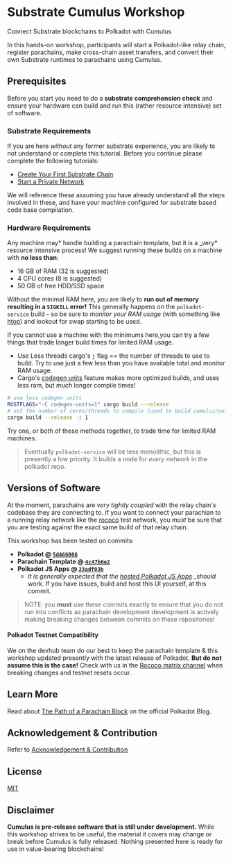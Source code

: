 # Substrate Cumulus Workshop

Connect Substrate blockchains to Polkadot with Cumulus

In this hands-on workshop, participants will start a Polkadot-like relay chain, register
parachains, make cross-chain asset transfers, and convert their own Substrate runtimes to parachains
using Cumulus.

## Prerequisites

Before you start you need to do a **substrate comprehension check** and ensure your hardware can
build and run this (rather resource intensive) set of software.

### Substrate Requirements

If you are here _without_ any former substrate experience, you are likely to not understand or
complete this tutorial. Before you continue please complete the following tutorials:

- [Create Your First Substrate Chain](https://substrate.dev/docs/en/tutorials/create-your-first-substrate-chain/)
- [Start a Private Network](https://substrate.dev/docs/en/tutorials/start-a-private-network/)

We will reference these assuming you have already understand all the steps involved in these, and
have your machine configured for substrate based code base compilation.

### Hardware Requirements

Any machine may* handle building a parachain template, but it is a \_very* resource intensive
process! We suggest running these builds on a machine with **no less than**:

- 16 GB of RAM (32 is suggested)
- 4 CPU cores (8 is suggested)
- 50 GB of free HDD/SSD space

Without the minimal RAM here, you are likely to **run out of memory resulting in a `SIGKILL`
error!** This generally happens on the `polkadot-service` build - so be sure to _monitor your RAM
usage_ (with something like [htop](https://htop.dev/)) and lookout for swap starting to be used.

If you cannot use a machine with the minimums here,you can try a few things that trade longer build
times for limited RAM usage.

- Use Less threads cargo's `j` flag == the number of threads to use to build. Try to use just a
  few less than you have available total and monitor RAM usage.
- Cargo's
  [codegen units](<](https://doc.rust-lang.org/cargo/reference/profiles.html#codegen-units)>)
  feature makes more optimized builds, and uses less ram, but _much_ longer compile times!

```bash
# use less codegen units
RUSTFLAGS="-C codegen-units=1" cargo build --release
# set the number of cores/threads to compile (used to build cumulus/polkadot on rpi 3)
cargo build --release -j 1
```

Try one, or both of these methods together, to trade time for limited RAM machines.

> Eventually `polkadot-service` will be less monolithic, but this is presently a low priority. It
> builds a node for _every network_ in the polkadot repo.

## Versions of Software

At the moment, parachains are _very tightly coupled_ with the relay chain's codebase they are
connecting to. If you want to connect your parachian to a running relay network like the
[rococo](https://wiki.polkadot.network/docs/en/build-parachains-rococo) test network, you _must_ be
sure that you are testing against the exact same build of that relay chain.

This workshop has been tested on commits:

- **Polkadot @
  [`5d466006`](https://github.com/paritytech/polkadot/commit/5d46600684ff009fa691d399e0c865de4a1e0a81)**
- **Parachain Template @
  [`4c47b6e2`](https://github.com/substrate-developer-hub/substrate-parachain-template/commit/4c47b6e2b88bf23807be3325e0d798a8540a2e84)**
- **Polkadot JS Apps @
  [`23adf03b`](https://github.com/polkadot-js/apps/commit/23adf03b85ba2b9ae1090b9862ed04796e644cf4)**
  - _It is generally expected that the
    [hosted Polkadot JS Apps](https://polkadot.js.org/apps/#/explorer) \_should_ work. If you
    have issues, build and host this UI yourself, at this commit.

> NOTE: you **must** use these commits exactly to ensure that you do not run into conflicts as
> parachain development development is actively making breaking changes between commits on these
> repositories!

#### Polkadot Testnet Compatibility

We on the devhub team do our best to keep the parachain template & this workshop updated presently
with the latest release of Polkadot. **But do not assume this is the case!** Check with us in the
[Rococo matrix channel](https://matrix.to/#/#rococo:matrix.parity.io) when breaking changes and
testnet resets occur.

## Learn More

Read about [The Path of a Parachain Block](https://polkadot.network/the-path-of-a-parachain-block/)
on the official Polkadot Blog.

## Acknowledgement & Contribution

Refer to [Acknowledgement & Contribution](acknowledgement-contribution.md)

## License

[MIT](LICENCE)

## Disclaimer

**Cumulus is pre-release software that is still under development.** While this workshop strives to
be useful, the material it covers may change or break before Cumulus is fully released. Nothing
presented here is ready for use in value-bearing blockchains!
